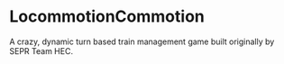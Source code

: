 LocommotionCommotion
====================

A crazy, dynamic turn based train management game built originally by SEPR Team HEC.
